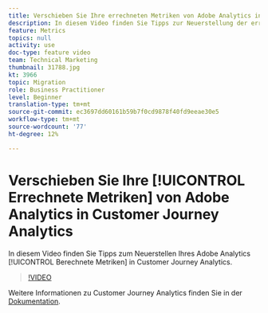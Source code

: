 ```yaml
---
title: Verschieben Sie Ihre errechneten Metriken von Adobe Analytics in Customer Journey Analytics
description: In diesem Video finden Sie Tipps zur Neuerstellung der errechneten Adobe Analytics-Metriken in Customer Journey Analytics.
feature: Metrics
topics: null
activity: use
doc-type: feature video
team: Technical Marketing
thumbnail: 31788.jpg
kt: 3966
topic: Migration
role: Business Practitioner
level: Beginner
translation-type: tm+mt
source-git-commit: ec3697dd60161b59b7f0cd9878f40fd9eeae30e5
workflow-type: tm+mt
source-wordcount: '77'
ht-degree: 12%

---
```



# Verschieben Sie Ihre [!UICONTROL Errechnete Metriken] von Adobe Analytics in Customer Journey Analytics

In diesem Video finden Sie Tipps zum Neuerstellen Ihres Adobe Analytics [!UICONTROL Berechnete Metriken] in Customer Journey Analytics.

>[!VIDEO](https://video.tv.adobe.com/v/31788/?quality=12)

Weitere Informationen zu Customer Journey Analytics finden Sie in der [Dokumentation](https://docs.adobe.com/content/help/de-DE/analytics-platform/using/cja-landing.html).
